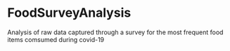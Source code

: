 # FoodSurveyAnalysis
Analysis of raw data captured through a survey for the most frequent food items comsumed during covid-19
